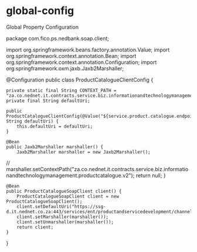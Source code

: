 # global-config
Global Property Configuration


package com.fico.ps.nedbank.soap.client;

import org.springframework.beans.factory.annotation.Value;
import org.springframework.context.annotation.Bean;
import org.springframework.context.annotation.Configuration;
import org.springframework.oxm.jaxb.Jaxb2Marshaller;

@Configuration
public class ProductCatalogueClientConfig {

    private static final String CONTEXT_PATH = "za.co.nednet.it.contracts.service.biz.informationandtechnologymanagement.productcatalogue.v2";
    private final String defaultUri;

    public ProductCatalogueClientConfig(@Value("${service.product.catalogue.endpoint}") String defaultUri) {
        this.defaultUri = defaultUri;
    }

    @Bean
    public Jaxb2Marshaller marshaller() {
        Jaxb2Marshaller marshaller = new Jaxb2Marshaller();
//        marshaller.setContextPath("za.co.nednet.it.contracts.service.biz.informationandtechnologymanagement.productcatalogue.v2");
        return null;
    }

    @Bean
    public ProductCatalogueSoapClient client() {
        ProductCatalogueSoapClient client = new ProductCatalogueSoapClient();
        client.setDefaultUri("https://ssg-d.it.nednet.co.za:443/services/ent/productandservicedevelopment/channelproductcatalogue/v1");
        client.setMarshaller(marshaller());
        client.setUnmarshaller(marshaller());
        return client;
    }
}
